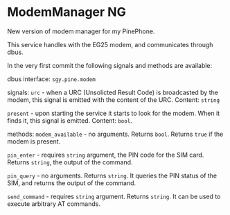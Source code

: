 # ModemManager NG

New version of modem manager for my PinePhone.

This service handles with the EG25 modem, and communicates through dbus.

In the very first commit the following signals and methods are available:

dbus interface: `sgy.pine.modem`

signals: `urc` - when a URC (Unsolicted Result Code) is broadcasted by the modem, this signal is emitted with the content of the URC. Content: `string`

`present` - upon starting the service it starts to look for the modem. When it finds it, this signal is emitted. Content: `bool`.

methods: `modem_available` - no arguments. Returns `bool`. Returns `true` if the modem is present.

`pin_enter` - requires `string` argument, the PIN code for the SIM card. Returns `string`, the output of the command.

`pin_query` - no arguments. Returns `string`. It queries the PIN status of the SIM, and returns the output of the command.

`send_command` - requires `string` argument. Returns `string`. It can be used to execute arbitrary AT commands.
